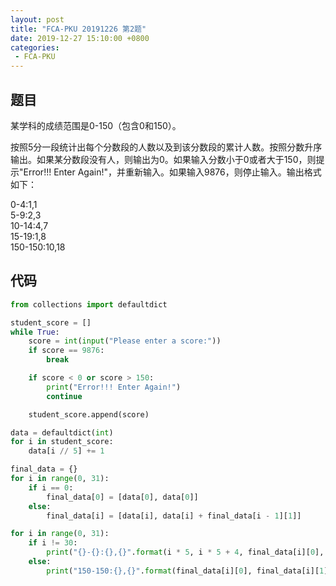 ```yaml
---
layout: post
title: "FCA-PKU 20191226 第2题"
date: 2019-12-27 15:10:00 +0800
categories: 
 - FCA-PKU
---
```


## 题目

某学科的成绩范围是0-150（包含0和150）。

<!-- more -->

按照5分一段统计出每个分数段的人数以及到该分数段的累计人数。按照分数升序输出。如果某分数段没有人，则输出为0。如果输入分数小于0或者大于150，则提示"Error!!! Enter Again!"，并重新输入。如果输入9876，则停止输入。输出格式如下：

0-4:1,1  
5-9:2,3  
10-14:4,7  
15-19:1,8  
150-150:10,18

## 代码

```python
from collections import defaultdict

student_score = []
while True:
    score = int(input("Please enter a score:"))
    if score == 9876:
        break

    if score < 0 or score > 150:
        print("Error!!! Enter Again!")
        continue

    student_score.append(score)

data = defaultdict(int)
for i in student_score:
    data[i // 5] += 1

final_data = {}
for i in range(0, 31):
    if i == 0:
        final_data[0] = [data[0], data[0]]
    else:
        final_data[i] = [data[i], data[i] + final_data[i - 1][1]]

for i in range(0, 31):
    if i != 30:
        print("{}-{}:{},{}".format(i * 5, i * 5 + 4, final_data[i][0], final_data[i][1]))
    else:
        print("150-150:{},{}".format(final_data[i][0], final_data[i][1]))
```
